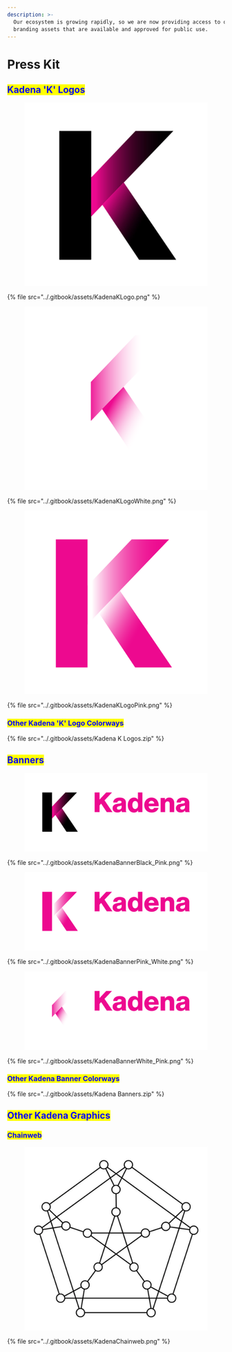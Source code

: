 ```yaml
---
description: >-
  Our ecosystem is growing rapidly, so we are now providing access to our
  branding assets that are available and approved for public use.
---
```


# Press Kit

## <mark style="color:blue;">Kadena 'K' Logos</mark>

<figure><img src="../.gitbook/assets/KadenaKLogo (1).png" alt=""><figcaption></figcaption></figure>

{% file src="../.gitbook/assets/KadenaKLogo.png" %}

<figure><img src="../.gitbook/assets/KadenaKLogoWhite.png" alt=""><figcaption></figcaption></figure>

{% file src="../.gitbook/assets/KadenaKLogoWhite.png" %}

<figure><img src="../.gitbook/assets/KadenaKLogoPink.png" alt=""><figcaption></figcaption></figure>

{% file src="../.gitbook/assets/KadenaKLogoPink.png" %}

### <mark style="color:blue;">Other Kadena 'K' Logo Colorways</mark>

{% file src="../.gitbook/assets/Kadena K Logos.zip" %}

## <mark style="color:blue;">Banners</mark>

<figure><img src="../.gitbook/assets/KadenaBannerBlack_Pink.png" alt=""><figcaption></figcaption></figure>

{% file src="../.gitbook/assets/KadenaBannerBlack_Pink.png" %}

<figure><img src="../.gitbook/assets/KadenaBannerPink_White.png" alt=""><figcaption></figcaption></figure>

{% file src="../.gitbook/assets/KadenaBannerPink_White.png" %}

<figure><img src="../.gitbook/assets/KadenaBannerWhite_Pink.png" alt=""><figcaption></figcaption></figure>

{% file src="../.gitbook/assets/KadenaBannerWhite_Pink.png" %}

### <mark style="color:blue;">Other Kadena Banner Colorways</mark>

{% file src="../.gitbook/assets/Kadena Banners.zip" %}

## <mark style="color:blue;">Other Kadena Graphics</mark>

### <mark style="color:blue;">Chainweb</mark>

<figure><img src="../.gitbook/assets/KadenaChainweb.png" alt=""><figcaption></figcaption></figure>

{% file src="../.gitbook/assets/KadenaChainweb.png" %}




